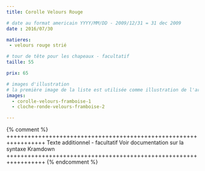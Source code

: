 ```yaml
---
title: Corolle Velours Rouge

# date au format americain YYYY/MM/DD - 2009/12/31 = 31 dec 2009
date : 2016/07/30

matieres:
 - velours rouge strié

# tour de tête pour les chapeaux - facultatif
taille: 55

prix: 65

# images d'illustration
# la première image de la liste est utilisée comme illustration de l'article dans les pages de listing.
images:
  - corolle-velours-framboise-1
  - cloche-ronde-velours-framboise-2

---
```

{% comment %} +++++++++++++++++++++++++++++++++++++++++++++++++++++++++++++++++
              Texte additionnel - facultatif
              Voir documentation sur la syntaxe Kramdown
+++++++++++++++++++++++++++++++++++++++++++++++++++++++++++++++++ {% endcomment %}
